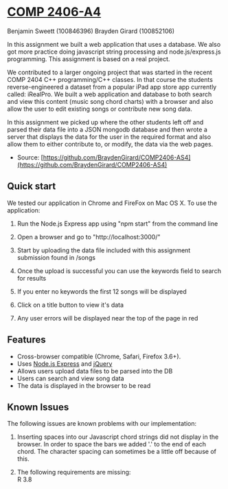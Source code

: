 # [COMP 2406-A4](https://github.com/BraydenGirard/COMP2406-AS4)
Benjamin Sweett (100846396)
Brayden Girard (100852106)

In this assignment we built a web application that uses a database. We also got more practice doing javascript string processing and node.js/express.js programming. This assignment is based on a real project.

We contributed to a larger ongoing project that was started in the recent COMP 2404 C++ programming/C++ classes. In that course the students reverse-engineered a dataset from a popular iPad app store app currently called: iRealPro. We built a web application and database to both search and view this content (music song chord charts) with a browser and also allow the user to edit existing songs or contribute new song data.

In this assignment we picked up where the other students left off and parsed their data file into a JSON mongodb database and then wrote a server that displays the data for the user in the required format and also allow them to either contribute to, or modify, the data via the web pages.

* Source: [https://github.com/BraydenGirard/COMP2406-AS4](https://github.com/BraydenGirard/COMP2406-AS4)

## Quick start

We tested our application in Chrome and FireFox on Mac OS X. To use the application:

1. Run the Node.js Express app using "npm start" from the command line

2. Open a browser and go to "http://localhost:3000/"

3. Start by uploading the data file included with this assignment submission found in /songs

4. Once the upload is successful you can use the keywords field to search for results

5. If you enter no keywords the first 12 songs will be displayed

6. Click on a title button to view it's data 

7. Any user errors will be displayed near the top of the page in red

## Features

* Cross-browser compatible (Chrome, Safari, Firefox 3.6+).
* Uses [Node.js Express](http://expressjs.com/) and [jQuery](http://jquery.com/)
* Allows users upload data files to be parsed into the DB
* Users can search and view song data
* The data is displayed in the browser to be read

## Known Issues

The following issues are known problems with our implementation:

1. Inserting spaces into our Javascript chord strings did not display in the browser. In order to space the bars we added '.' to the end of each chord. The character spacing can sometimes be a little off because of this.

2. The following requirements are missing:  
	R 3.8